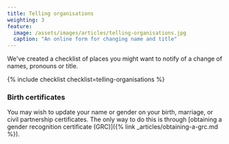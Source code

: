 ```yaml
---
title: Telling organisations
weighting: 3
feature:
  image: /assets/images/articles/telling-organisations.jpg
  caption: "An online form for changing name and title"
---
```


We've created a checklist of places you might want to notify of a change of names, pronouns or title.

{% include checklist checklist=telling-organisations %}

### Birth certificates

You may wish to update your name or gender on your birth, marriage, or civil partnership certificates. The only way to do this is through [obtaining a gender recognition certificate (GRC)]({% link _articles/obtaining-a-grc.md %}).
